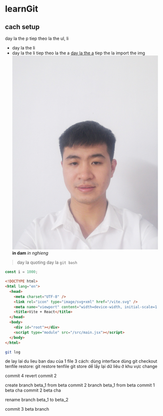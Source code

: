 # learnGit
## cach setup
day la the p
tiep theo la the ul, li
- day la the li
- day la the li
tiep theo la the a
[day la the a](google.com)
tiep the la import the img
![day la the img](./learnGit/src/assets/1111.jpg)
**in dam**
*in nghieng*
>day la quoting
day la `git bash`
``` js
const i = 1000;
```
``` html
<!DOCTYPE html>
<html lang="en">
  <head>
    <meta charset="UTF-8" />
    <link rel="icon" type="image/svg+xml" href="/vite.svg" />
    <meta name="viewport" content="width=device-width, initial-scale=1.0" />
    <title>Vite + React</title>
  </head>
  <body>
    <div id="root"></div>
    <script type="module" src="/src/main.jsx"></script>
  </body>
</html>
```

```bash
git log
```

de lay lai du lieu ban dau của 1 file
3 cách: dùng interface
dùng git checkout tenfile
restore: git restore tenfile
git store dể lấy lại dữ liêu ở khu vực change

commit 4 revert commit 2 

create branch beta_1 from beta
commit 2 branch beta_1 from beta
commit 1 beta cha
commit 2 beta cha

rename branch beta_1 to beta_2

commit 3 beta branch
